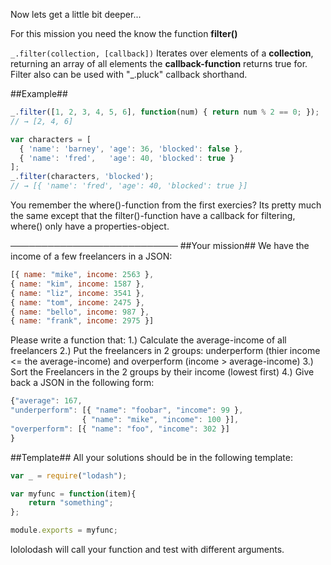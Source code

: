 Now lets get a little bit deeper...

For this mission you need the know the function  **filter()**

````_.filter(collection, [callback])````
Iterates over elements of a **collection**, returning an array of all elements the **callback-function** returns true for. Filter also can be used with "_.pluck" callback shorthand.

##Example##

````javascript
_.filter([1, 2, 3, 4, 5, 6], function(num) { return num % 2 == 0; });
// → [2, 4, 6]

var characters = [
  { 'name': 'barney', 'age': 36, 'blocked': false },
  { 'name': 'fred',   'age': 40, 'blocked': true }
];
_.filter(characters, 'blocked');
// → [{ 'name': 'fred', 'age': 40, 'blocked': true }]
````

You remember the where()-function from the first exercies? Its pretty much the same except that the filter()-function have a callback for filtering, where() only have a properties-object.

───────────────────────────
##Your mission##
We have the income of a few freelancers in a JSON:
````javascript
[{ name: "mike", income: 2563 },
{ name: "kim", income: 1587 },
{ name: "liz", income: 3541 },
{ name: "tom", income: 2475 },
{ name: "bello", income: 987 },
{ name: "frank", income: 2975 }]
````

Please write a function that:
1.) Calculate the average-income of all freelancers
2.) Put the freelancers in 2 groups: underperform (thier income <= the average-income) and overperform (income > average-income)
3.) Sort the Freelancers in the 2 groups by their income (lowest first)
4.) Give back a JSON in the following form:
````javascript
{"average": 167,
"underperform": [{ "name": "foobar", "income": 99 },
                { "name": "mike", "income": 100 }],
"overperform": [{ "name": "foo", "income": 302 }]
}
````

##Template##
All your solutions should be in the following template:
```javascript
var _ = require("lodash");

var myfunc = function(item){
    return "something";
};

module.exports = myfunc;
```

lololodash will call your function and test with different arguments.